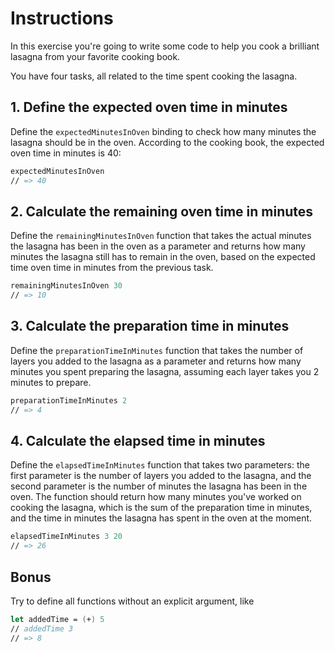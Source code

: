 # Instructions

In this exercise you're going to write some code to help you cook a brilliant lasagna from your favorite cooking book.

You have four tasks, all related to the time spent cooking the lasagna.

## 1. Define the expected oven time in minutes

Define the `expectedMinutesInOven` binding to check how many minutes the lasagna should be in the oven. According to the cooking book, the expected oven time in minutes is 40:

```fsharp
expectedMinutesInOven
// => 40
```

## 2. Calculate the remaining oven time in minutes

Define the `remainingMinutesInOven` function that takes the actual minutes the lasagna has been in the oven as a parameter and returns how many minutes the lasagna still has to remain in the oven, based on the expected time oven time in minutes from the previous task.

```fsharp
remainingMinutesInOven 30
// => 10
```

## 3. Calculate the preparation time in minutes

Define the `preparationTimeInMinutes` function that takes the number of layers you added to the lasagna as a parameter and returns how many minutes you spent preparing the lasagna, assuming each layer takes you 2 minutes to prepare.

```fsharp
preparationTimeInMinutes 2
// => 4
```

## 4. Calculate the elapsed time in minutes

Define the `elapsedTimeInMinutes` function that takes two parameters: the first parameter is the number of layers you added to the lasagna, and the second parameter is the number of minutes the lasagna has been in the oven. The function should return how many minutes you've worked on cooking the lasagna, which is the sum of the preparation time in minutes, and the time in minutes the lasagna has spent in the oven at the moment.

```fsharp
elapsedTimeInMinutes 3 20
// => 26
```

## Bonus

Try to define all functions without an explicit argument, like

```fsharp
let addedTime = (+) 5
// addedTime 3
// => 8
```
